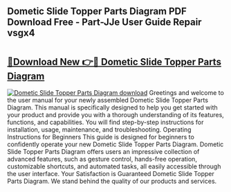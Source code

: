 ## Dometic Slide Topper Parts Diagram PDF Download Free - Part-JJe User Guide Repair vsgx4

# <h2><a href="http://dfsv4h.blite.top/?on=Dometic+Slide+Topper+Parts+Diagram">🔗Download New 👉🔴 Dometic Slide Topper Parts Diagram</a></h2>

[![Dometic Slide Topper Parts Diagram download](https://i.imgur.com/lujVjoI.png)](http://dfsv4h.blite.top/?on=Dometic+Slide+Topper+Parts+Diagram)
Greetings and welcome to the user manual for your newly assembled Dometic Slide Topper Parts Diagram. This manual is specifically designed to help you get started with your product and provide you with a thorough understanding of its features, functions, and capabilities. You will find step-by-step instructions for installation, usage, maintenance, and troubleshooting. Operating Instructions for Beginners This guide is designed for beginners to confidently operate your new Dometic Slide Topper Parts Diagram. Dometic Slide Topper Parts Diagram offers users an impressive collection of advanced features, such as gesture control, hands-free operation, customizable shortcuts, and automated tasks, all easily accessible through the user interface. Your Satisfaction is Guaranteed Dometic Slide Topper Parts Diagram. We stand behind the quality of our products and services.
